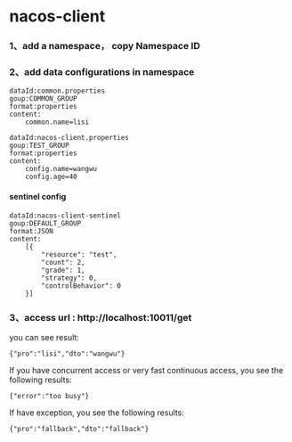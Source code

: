 # nacos-client
### 1、add a namespace， copy Namespace ID

### 2、add data configurations in namespace
```
dataId:common.properties
goup:COMMON_GROUP
format:properties
content:
    common.name=lisi
```

```
dataId:nacos-client.properties
goup:TEST_GROUP
format:properties
content:
    config.name=wangwu
    config.age=40
```
#### sentinel config
```
dataId:nacos-client-sentinel
goup:DEFAULT_GROUP
format:JSON
content:
    [{
        "resource": "test",
        "count": 2,
        "grade": 1,
        "strategy": 0,
        "controlBehavior": 0
    }]
```

### 3、access url : http://localhost:10011/get
you can see result:
```
{"pro":"lisi","dto":"wangwu"}
```
If you have concurrent access or very fast continuous access, you see the following results:
```
{"error":"too busy"}
```
If have exception, you see the following results:
```
{"pro":"fallback","dto":"fallback"}
```